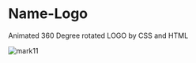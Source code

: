 # Name-Logo
Animated 360 Degree rotated LOGO by CSS and HTML 

![mark11](https://github.com/GauravNandedkar123/Name-Logo/assets/130847216/d54aa805-1edd-41b5-9fbb-fd352a09bedf)

 
